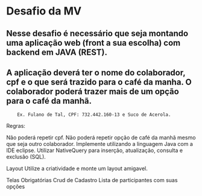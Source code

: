 # Desafio da MV

## Nesse desafio é necessário que seja montando uma aplicação web (front a sua escolha) com backend em JAVA (REST).

## A aplicação deverá ter o nome do colaborador, cpf e o que será trazido para o café da manha. O colaborador poderá trazer mais de um opção para o café da manhã.

        Ex. Fulano de Tal, CPF: 732.442.160-13 e Suco de Acerola.

Regras:

Não poderá repetir cpf.
Não poderá repetir opção de café da manhã mesmo que seja outro colaborador.
Implemente utilizando a linguagem Java com a IDE eclipse.
Utilizar NativeQuery para inserção, atualização, consulta e exclusão (SQL).

Layout
Utilize a criatividade e monte um layout amigavel.

Telas Obrigatórias
Crud de Cadastro
Lista de participantes com suas opções
